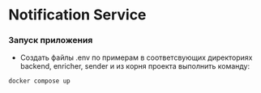 # Notification Service


### Запуск приложения
- Создать файлы .env по примерам в соответсвующих директориях backend, enricher, sender и из корня проекта выполнить команду:
```
docker compose up
```
